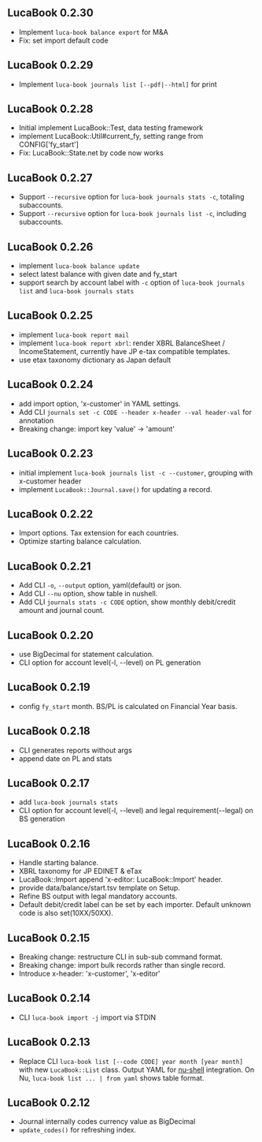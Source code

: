 ## LucaBook 0.2.30

* Implement `luca-book balance export` for M&A
* Fix: set import default code

## LucaBook 0.2.29

* Implement `luca-book journals list [--pdf|--html]` for print

## LucaBook 0.2.28

* Initial implement LucaBook::Test, data testing framework
* implement LucaBook::Util#current_fy, setting range from CONFIG['fy_start']
* Fix: LucaBook::State.net by code now works

## LucaBook 0.2.27

* Support `--recursive` option for `luca-book journals stats -c`, totaling subaccounts.
* Support `--recursive` option for `luca-book journals list -c`, including subaccounts.

## LucaBook 0.2.26

* implement `luca-book balance update`
* select latest balance with given date and fy_start
* support search by account label with `-c` option of `luca-book journals list` and `luca-book journals stats`

## LucaBook 0.2.25

* implement `luca-book report mail`
* implement `luca-book report xbrl`: render XBRL BalanceSheet / IncomeStatement, currently have JP e-tax compatible templates.
* use etax taxonomy dictionary as Japan default

## LucaBook 0.2.24

* add import option, 'x-customer' in YAML settings.
* Add CLI `journals set -c CODE --header x-header --val header-val` for annotation
* Breaking change: import key 'value' -> 'amount'

## LucaBook 0.2.23

* initial implement `luca-book journals list -c --customer`, grouping with x-customer header
* implement `LucaBook::Journal.save()` for updating a record.

## LucaBook 0.2.22

* Import options. Tax extension for each countries.
* Optimize starting balance calculation.

## LucaBook 0.2.21

* Add CLI `-o`, `--output` option, yaml(default) or json.
* Add CLI `--nu` option, show table in nushell.
* Add CLI `journals stats -c CODE` option, show monthly debit/credit amount and journal count.

## LucaBook 0.2.20

* use BigDecimal for statement calculation.
* CLI option for account level(-l, --level) on PL generation

## LucaBook 0.2.19

* config `fy_start` month. BS/PL is calculated on Financial Year basis.

## LucaBook 0.2.18

* CLI generates reports without args
* append date on PL and stats

## LucaBook 0.2.17

* add `luca-book journals stats`
* CLI option for account level(-l, --level) and legal requirement(--legal) on BS generation

## LucaBook 0.2.16

* Handle starting balance.
* XBRL taxonomy for JP EDINET & eTax
* LucaBook::Import append 'x-editor: LucaBook::Import' header.
* provide data/balance/start.tsv template on Setup.
* Refine BS output with legal mandatory accounts.
* Default debit/credit label can be set by each importer. Default unknown code is also set(10XX/50XX).

## LucaBook 0.2.15

* Breaking change: restructure CLI in sub-sub command format.
* Breaking change: import bulk records rather than single record.
* Introduce x-header: 'x-customer', 'x-editor'

## LucaBook 0.2.14

* CLI `luca-book import -j` import via STDIN

## LucaBook 0.2.13

* Replace CLI `luca-book list [--code CODE] year month [year month]` with new `LucaBook::List` class. Output YAML for [nu-shell](https://www.nushell.sh/) integration. On Nu, `luca-book list ... | from yaml` shows table format.

## LucaBook 0.2.12

* Journal internally codes currency value as BigDecimal
* `update_codes()` for refreshing index.
